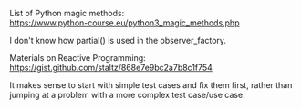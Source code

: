 List of Python magic methods:  
https://www.python-course.eu/python3_magic_methods.php

I don't know how partial() is used in the observer_factory.

Materials on Reactive Programming:  
https://gist.github.com/staltz/868e7e9bc2a7b8c1f754


It makes sense to start with simple test cases and fix them first, rather than  
jumping at a problem with a more complex test case/use case.  
